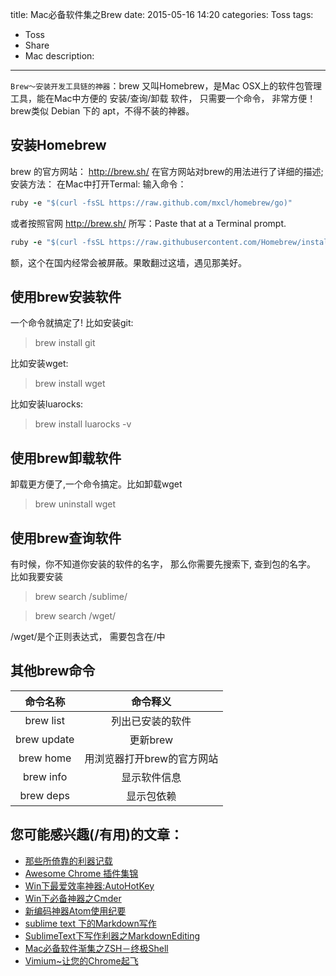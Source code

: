 title: Mac必备软件集之Brew
date: 2015-05-16 14:20
categories: Toss
tags:
- Toss
- Share
- Mac
description:
---

`Brew～安装开发工具链的神器`：brew 又叫Homebrew，是Mac OSX上的软件包管理工具，能在Mac中方便的 安装/查询/卸载 软件， 只需要一个命令， 非常方便！brew类似 Debian 下的 apt，不得不装的神器。

<!-- more -->
## 安装Homebrew
brew 的官方网站： http://brew.sh/ 在官方网站对brew的用法进行了详细的描述;
安装方法：  在Mac中打开Termal:  输入命令：
``` ruby
ruby -e "$(curl -fsSL https://raw.github.com/mxcl/homebrew/go)"
```

或者按照官网 http://brew.sh/ 所写：Paste that at a Terminal prompt.
``` ruby
ruby -e "$(curl -fsSL https://raw.githubusercontent.com/Homebrew/install/master/install)"
```

额，这个在国内经常会被屏蔽。果敢翻过这墙，遇见那美好。

## 使用brew安装软件
一个命令就搞定了! 比如安装git:
>brew install git

比如安装wget:
>brew install wget

比如安装luarocks:
>brew install luarocks -v

## 使用brew卸载软件
卸载更方便了,一个命令搞定。比如卸载wget
>brew uninstall wget

## 使用brew查询软件
有时候，你不知道你安装的软件的名字， 那么你需要先搜索下, 查到包的名字。
比如我要安装
>brew search /sublime/

>brew search /wget/

/wget/是个正则表达式， 需要包含在/中

## 其他brew命令
| 命令名称        | 命令释义       |
|:-------------:|:-------------:|
|brew list      |列出已安装的软件  |
|brew update    |更新brew        |
|brew home      |用浏览器打开brew的官方网站|
|brew info      |显示软件信息     |
|brew deps      |显示包依赖       |


## **您可能感兴趣(/有用)的文章：**
* [那些所倚靠的利器记载](http://www.jeffjade.com/2016/03/17/2016-03-17-jade-tools/)
* [Awesome Chrome 插件集锦](http://www.jeffjade.com/2017/01/23/118-chrome_awesome_plug-in/?me)
* [Win下最爱效率神器:AutoHotKey](http://www.jeffjade.com/2016/03/11/2016-03-11-autohotkey/#)
* [Win下必备神器之Cmder](http://www.jeffjade.com/2016/01/13/2016-01-13-windows-software-cmder/)
* [新编码神器Atom使用纪要](http://www.jeffjade.com/2016/03/03/2016-03-02-how-to-use-atom/)
* [sublime text 下的Markdown写作](http://www.cnblogs.com/jadeboy/p/4165449.html)
* [SublimeText下写作利器之MarkdownEditing](http://www.jeffjade.com/2015/08/28/2015-08-28-Write-Morkdown/)
* [Mac必备软件渐集之ZSH－终极Shell](http://www.jeffjade.com/2015/07/29/2015-07-29-mac-musthave-software/)
* [Vimium~让您的Chrome起飞](http://www.jeffjade.com/2015/10/19/2015-10-18-chrome-vimium/)
